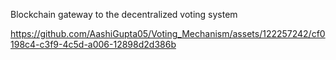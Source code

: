 Blockchain gateway to the decentralized voting system

https://github.com/AashiGupta05/Voting_Mechanism/assets/122257242/cf0198c4-c3f9-4c5d-a006-12898d2d386b

